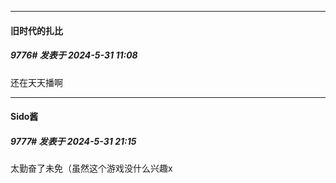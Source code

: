 ﻿
*****

####  旧时代的扎比  
##### 9776#       发表于 2024-5-31 11:08

还在天天播啊


*****

####  Sido酱  
##### 9777#       发表于 2024-5-31 21:15

太勤奋了未免（虽然这个游戏没什么兴趣x

